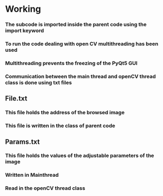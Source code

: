 # Working
### The subcode is imported inside the parent code  using the import keyword
### To run the code dealing with open CV multithreading has been used
### Multithreading prevents the freezing of the PyQt5 GUI
### Communication between the main thread and openCV thread class is done using txt files
## File.txt
### This file holds the address of the browsed image 
### This file is written in the class of parent code
## Params.txt
### This file holds the values of the adjustable parameters of the image
### Written in Mainthread
### Read in the openCV thread class

